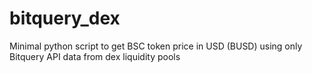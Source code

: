 # bitquery_dex
Minimal python script to get BSC token price in USD (BUSD) using only Bitquery API data from dex liquidity pools
